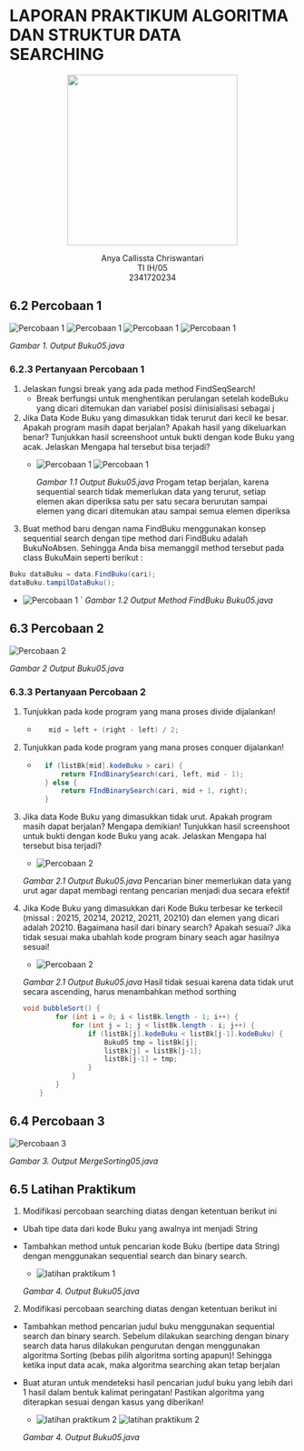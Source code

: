 # LAPORAN PRAKTIKUM ALGORITMA DAN STRUKTUR DATA <br> SEARCHING

<p align="center">
<img src="POLINEMA-LOGO.png" width= "300px"> 
<p align="center"> Anya Callissta Chriswantari <br>TI IH/05 <br>2341720234


## 6.2 Percobaan 1

![Percobaan 1](per1_p7.png)
![Percobaan 1](per1_p7%20(2).png)
![Percobaan 1](per1_p7%20(3).png)
![Percobaan 1](per1_p7%20(4).png)

_Gambar 1. Output Buku05.java_

### 6.2.3 Pertanyaan Percobaan 1
1. Jelaskan fungsi break yang ada pada method FindSeqSearch!
    * Break berfungsi untuk menghentikan perulangan setelah kodeBuku yang dicari ditemukan dan variabel posisi diinisialisasi sebagai j
2. Jika Data Kode Buku yang dimasukkan tidak terurut dari kecil ke besar. Apakah program masih dapat berjalan? Apakah hasil yang dikeluarkan benar? Tunjukkan hasil screenshoot untuk bukti dengan kode Buku yang acak. Jelaskan Mengapa hal tersebut bisa terjadi?
    * ![Percobaan 1](no2_per1_p7%20(2).png)
      ![Percobaan 1](no2_per1_p7.png)

      _Gambar 1.1 Output Buku05.java_
      Progam tetap berjalan, karena sequential search tidak memerlukan data yang terurut, setiap elemen akan diperiksa satu per satu secara berurutan sampai elemen yang dicari ditemukan atau sampai semua elemen diperiksa
3. Buat method baru dengan nama FindBuku menggunakan konsep sequential search dengan tipe method dari FindBuku adalah BukuNoAbsen. Sehingga Anda bisa memanggil method tersebut pada class BukuMain seperti berikut :
``` java
Buku dataBuku = data.FindBuku(cari);
dataBuku.tampilDataBuku(); 
```
* ![Percobaan 1](no3_per1_p7.png)
`
    _Gambar 1.2 Output Method FindBuku Buku05.java_

## 6.3 Percobaan 2

![Percobaan 2](per2_p7.png)

_Gambar 2 Output Buku05.java_

### 6.3.3 Pertanyaan Percobaan 2
1. Tunjukkan pada kode program yang mana proses divide dijalankan!
    * ``` java
         mid = left + (right - left) / 2;
        ```
2. Tunjukkan pada kode program yang mana proses conquer dijalankan!
    * ``` java
        if (listBk[mid].kodeBuku > cari) {
            return FIndBinarySearch(cari, left, mid - 1);
        } else {
            return FIndBinarySearch(cari, mid + 1, right);
        }
        ```
3. Jika data Kode Buku yang dimasukkan tidak urut. Apakah program masih dapat berjalan? Mengapa demikian! Tunjukkan hasil screenshoot untuk bukti dengan kode Buku yang acak. Jelaskan Mengapa hal tersebut bisa terjadi? 
    * ![Percobaan 2](soal3_per2_p7.png)

    _Gambar 2.1 Output Buku05.java_ 
    Pencarian biner memerlukan data yang urut agar dapat membagi rentang pencarian menjadi dua secara efektif
4. Jika Kode Buku yang dimasukkan dari Kode Buku terbesar ke terkecil (missal : 20215, 20214, 20212, 20211, 20210) dan elemen yang dicari adalah 20210. Bagaimana hasil dari binary search? Apakah sesuai? Jika tidak sesuai maka ubahlah kode program binary seach agar hasilnya sesuai!
    * ![Percobaan 2](soal4_per2_p7.png)

    _Gambar 2.1 Output Buku05.java_ 
    Hasil tidak sesuai karena data tidak urut secara ascending, harus menambahkan method sorthing
    ``` java
    void bubbleSort() {
            for (int i = 0; i < listBk.length - 1; i++) {
                for (int j = 1; j < listBk.length - i; j++) {
                    if (listBk[j].kodeBuku < listBk[j-1].kodeBuku) {
                        Buku05 tmp = listBk[j];
                        listBk[j] = listBk[j-1];
                        listBk[j-1] = tmp;
                    }
                }
            }
        }
    ```

## 6.4 Percobaan 3

![Percobaan 3](per3_p7.png)

_Gambar 3. Output MergeSorting05.java_

## 6.5 Latihan Praktikum
1. Modifikasi percobaan searching diatas dengan ketentuan berikut ini
- Ubah tipe data dari kode Buku yang awalnya int menjadi String
- Tambahkan method untuk pencarian kode Buku (bertipe data String) dengan menggunakan sequential search dan binary search.
    * ![latihan praktikum 1](latPrak1_p7.png)
    
    _Gambar 4. Output Buku05.java_
2. Modifikasi percobaan searching diatas dengan ketentuan berikut ini
- Tambahkan method pencarian judul buku menggunakan sequential search dan binary search. Sebelum dilakukan searching dengan binary search data harus dilakukan pengurutan dengan menggunakan algoritma Sorting (bebas pilih algoritma sorting apapun)! Sehingga ketika input data acak, maka algoritma searching akan tetap berjalan
- Buat aturan untuk mendeteksi hasil pencarian judul buku yang lebih dari 1 hasil dalam bentuk kalimat peringatan! Pastikan algoritma yang diterapkan sesuai dengan kasus yang diberikan!
    * ![latihan praktikum 2](tugas2_p7.png)
      ![latihan praktikum 2](tugas2_2_p7.png)
      
    _Gambar 4. Output Buku05.java_
